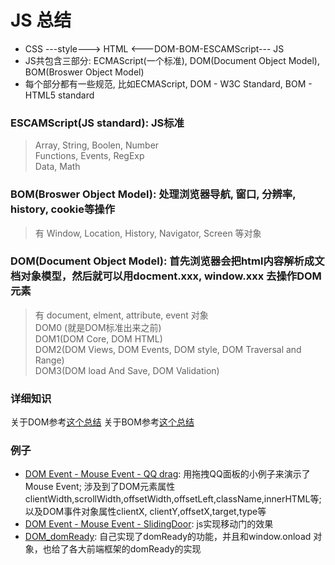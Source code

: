 # JS 总结
* CSS ---style---> HTML <---DOM-BOM-ESCAMScript--- JS 
* JS共包含三部分: ECMAScript(一个标准), DOM(Document Object Model), BOM(Broswer Object Model)
* 每个部分都有一些规范, 比如ECMAScript, DOM - W3C Standard, BOM - HTML5 standard

### ESCAMScript(JS standard): JS标准  
> Array, String, Boolen, Number   
> Functions, Events, RegExp  
> Data, Math 

### BOM(Broswer Object Model): 处理浏览器导航, 窗口, 分辨率, history, cookie等操作 
> 有 Window, Location, History, Navigator, Screen 等对象

###  DOM(Document Object Model): 首先浏览器会把html内容解析成文档对象模型，然后就可以用docment.xxx, window.xxx 去操作DOM元素
> 有 document, elment, attribute, event 对象    
> DOM0 (就是DOM标准出来之前)     
> DOM1(DOM Core, DOM HTML)       
> DOM2(DOM Views, DOM Events, DOM style, DOM Traversal and Range)     
> DOM3(DOM load And Save, DOM Validation) 

### 详细知识
关于DOM参考[这个总结]()
关于BOM参考[这个总结]()

### 例子 
* [DOM Event - Mouse Event - QQ drag](): 用拖拽QQ面板的小例子来演示了Mouse Event; 涉及到了DOM元素属性clientWidth,scrollWidth,offsetWidth,offsetLeft,className,innerHTML等;  以及DOM事件对象属性clientX, clientY,offsetX,target,type等
* [DOM Event - Mouse Event - SlidingDoor](): js实现移动门的效果
* [DOM_domReady](): 自己实现了domReady的功能，并且和window.onload 对象，也给了各大前端框架的domReady的实现


